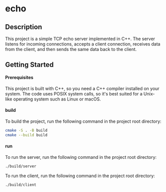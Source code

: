 # echo

## Description

This project is a simple TCP echo server implemented in C++. The server listens for incoming connections, accepts a client connection, receives data from the client, and then sends the same data back to the client.

## Getting Started

#### Prerequisites
This project is built with C++, so you need a C++ compiler installed on your system. The code uses POSIX system calls, so it's best suited for a Unix-like operating system such as Linux or macOS.

#### build

To build the project, run the following command in the project root directory:

```bash
cmake -S . -B build
cmake --build build
```

#### run

To run the server, run the following command in the project root directory:

```bash
./build/server
```

To run the client, run the following command in the project root directory:

```bash
./build/client
```

